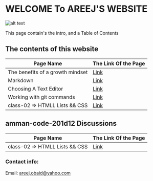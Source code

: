 # WELCOME To AREEJ'S WEBSITE

![alt text](https://www.impactplus.com/hubfs/17-award-winning-website-designs-02.jpg)

This page contain's the intro, and a Table of Contents

## The contents of this website

 Page Name |The Link Of the Page
------------ | -------------
The benefits of a growth mindset |  [Link](https://areejobaid94.github.io/reading-notes/first)
Markdown |  [Link](https://areejobaid94.github.io/reading-notes/New)
Choosing A Text Editor |  [Link](https://areejobaid94.github.io/reading-notes/New1)
Working with git commands |  [Link](https://areejobaid94.github.io/reading-notes/New3)
class-02 => HTMLL Lists && CSS |  [Link](https://areejobaid94.github.io/reading-notes/class-02)

## amman-code-201d12 Discussions

 Page Name |The Link Of the Page
------------ | -------------
class-02 => HTMLL Lists && CSS |  [Link](https://areejobaid94.github.io/reading-notes/class-02)



### Contact info:

Email: areej.obaid@yahoo.com
